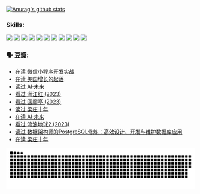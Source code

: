 
[![Anurag's github stats](https://github-readme-stats.vercel.app/api?username=w940853815)](https://github.com/anuraghazra/github-readme-stats)

### Skills:

<code><img height="32" src="https://cdn.jsdelivr.net/npm/simple-icons@v5/icons/python.svg"></code>
<code><img height="32" src="https://cdn.jsdelivr.net/npm/simple-icons@v5/icons/javascript.svg"></code>
<code><img height="32" src="https://cdn.jsdelivr.net/npm/simple-icons@v5/icons/django.svg"></code>
<code><img height="32" src="https://cdn.jsdelivr.net/npm/simple-icons@v5/icons/flask.svg"></code>
<code><img height="32" src="https://cdn.jsdelivr.net/npm/simple-icons@v5/icons/vuetify.svg"></code>
<code><img height="32" src="https://cdn.jsdelivr.net/npm/simple-icons@v5/icons/git.svg"></code>
<code><img height="32" src="https://cdn.jsdelivr.net/npm/simple-icons@v5/icons/docker.svg"></code>
<code><img height="32" src="https://cdn.jsdelivr.net/npm/simple-icons@v5/icons/postgresql.svg"></code>
<code><img height="32" src="https://cdn.jsdelivr.net/npm/simple-icons@v5/icons/elasticsearch.svg"></code>
<code><img height="32" src="https://cdn.jsdelivr.net/npm/simple-icons@v5/icons/macos.svg"></code>
<code><img height="32" src="https://cdn.jsdelivr.net/npm/simple-icons@v5/icons/linux.svg"></code>

### 🗣 豆瓣:

<!-- DOUBAN-ACTIVITIES:START -->
- [在读 微信小程序开发实战](https://www.douban.com/people/136069238/status/4230177692/?_i=83908156)
- [在读 美国增长的起落](https://www.douban.com/people/136069238/status/4220055912/?_i=83908156)
- [读过 AI·未来](https://www.douban.com/people/136069238/status/4220054171/?_i=83908156)
- [看过 满江红‎ (2023)](https://www.douban.com/people/136069238/status/4219146433/?_i=83908156)
- [看过 回廊亭‎ (2023)](https://www.douban.com/people/136069238/status/4215992758/?_i=83908156)
- [读过 梁庄十年](https://www.douban.com/people/136069238/status/4206664969/?_i=83908156)
- [在读 AI·未来](https://www.douban.com/people/136069238/status/4206653520/?_i=83908156)
- [看过 流浪地球2‎ (2023)](https://www.douban.com/people/136069238/status/4199558549/?_i=83908156)
- [读过 数据架构师的PostgreSQL修炼：高效设计、开发与维护数据库应用](https://www.douban.com/people/136069238/status/4199451104/?_i=83908156)
- [在读 梁庄十年](https://www.douban.com/people/136069238/status/4198822794/?_i=83908156)
<!-- DOUBAN-ACTIVITIES:END -->


![Snake animation](https://raw.githubusercontent.com/w940853815/w940853815/output/github-contribution-grid-snake.svg)

<!--
**w940853815/w940853815** is a ✨ _special_ ✨ repository because its `README.md` (this file) appears on your GitHub profile.

Here are some ideas to get you started:

- 🔭 I’m currently working on ...
- 🌱 I’m currently learning ...
- 👯 I’m looking to collaborate on ...
- 🤔 I’m looking for help with ...
- 💬 Ask me about ...
- 📫 How to reach me: ...
- 😄 Pronouns: ...
- ⚡ Fun fact: ...
-->
